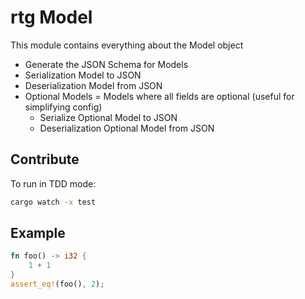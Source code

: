 # rtg Model

This module contains everything about the Model object

- Generate the JSON Schema for Models
- Serialization Model to JSON
- Deserialization Model from JSON
- Optional Models = Models where all fields are optional (useful for simplifying config)
  - Serialize Optional Model to JSON
  - Deserialization Optional Model from JSON

## Contribute

To run in TDD mode:

```bash
cargo watch -x test
```

## Example

```rust
fn foo() -> i32 {
    1 + 1
}
assert_eq!(foo(), 2);
```
